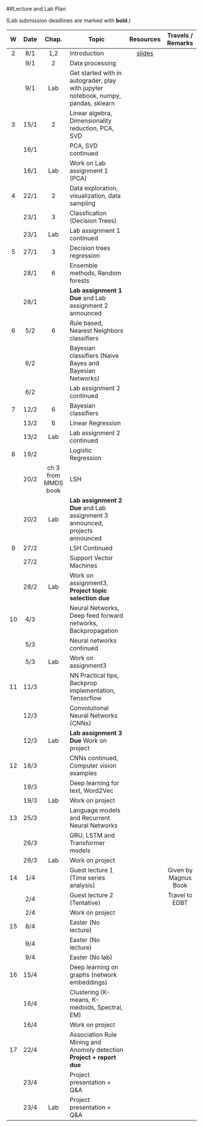 ##Lecture and Lab Plan

(Lab submission deadlines are marked with **bold**.)

| W    |  Date     | Chap.     | Topic                                            | Resources | Travels / Remarks     |
|:----:|:---------:|:-----:    |--------------------------------------------------|:-------:|:------------:|
|  2   |  8/1      |   1,2     |  Introduction          |   [slides](https://stavanger.instructure.com/courses/6604/files?preview=645205)      |              |
|      |  9/1      |   2        | Data processing       |       |              |
|      |  9/1      |   Lab       | Get started with in autograder, play with jupyter notebook, numpy, pandas, sklearn       |       |              |
|  3   |  15/1     |   2       | Linear algebra, Dimensionality reduction, PCA, SVD |      |             |
|      |  16/1     |          |  PCA, SVD continued  |         |            |
|      |  16/1     |    Lab      |  Work on Lab assignment 1 (PCA)  |         |            |
|  4   |  22/1     |   2        |  Data exploration, visualization, data sampling                      |       |              |
|      |  23/1     |    3       |     Classfication (Decision Trees)                                   |       |              |
|      |  23/1     |    Lab       |   Lab assignment 1 continued |         |              |
|  5   |  27/1     |    3       |   Decision trees regression                     |       |              |
|      |  28/1     |    6       |  Ensemble methods, Random forests                                  |       |              |
|      |  28/1     |           |  **Lab assignment 1 Due** and Lab assignment 2 announced  |         |              |
|  6   |  5/2    |    6       |   Rule based, Nearest Neighbors classifiers                        |       |              |
|      |  6/2      |           |    Bayesian classifiers  (Naive Bayes and Bayesian Networks)                                  |       |              |
|      |  6/2      |           |  Lab assignment 2 continued |         |              |
|  7   |  12/2      |  6         |   Bayesian classifiers                     |     |              |
|      |  13/2     |   6        |    Linear Regression                                   |       |              |
|      |  13/2     |   Lab       |  Lab assignment 2 continued  |         |              |
|  8   |  19/2     |           |   Logistic Regression                      |       |              |
|     |  20/2     |   ch 3 from MMDS book         |    LSH                                  |       |              |
|      |  20/2     |  Lab  | **Lab assignment 2 Due**  and Lab assignment 3 announced, projects announced     |     |              |
|  9   |  27/2     |           |  LSH Continued                                    |       |              |
|      |  27/2     |           |  Support Vector Machines   |        |              |
|      |  28/2     |   Lab       | Work on assignment3, **Project topic selection due**                         |      |              |
|  10  |  4/3      |           |   Neural Networks, Deep feed forward networks, Backpropagation                                     |       |              |
|      |  5/3      |           |   Neural networks continued  |        |              |
|      |  5/3      |    Lab       |   Work on assignment3                    |      |              |
|  11  |  11/3     |           |     NN Practical tips, Backprop implementation, Tensorflow                                   |       |              |
|      |  12/3     |           |  Convolutional Neural Networks (CNNs)   |         |              |
|      |  12/3     |    Lab       |   **Lab assignment 3 Due**  Work on project                     |       |              |
|  12  |  18/3     |           |    CNNs continued, Computer vision examples                                  |       |              |
|      |  19/3     |         | Deep learning for text, Word2Vec  |        |              |
|      |  19/3     |    Lab       |       Work on project                  |      |              |
|  13  |  25/3     |           |   Language models and Recurrent Neural Networks                                   |       |              |
|      |  26/3     |           | GRU, LSTM and Transformer models |     |              |
|      |  26/3     |     Lab      |  Work on project                      |    |              |
|  14  |  1/4      |           |     Guest lecture 1  (Time series analysis)                             |       | Given by  Magnus Book              |
|      |  2/4      |           |   Guest lecture 2 (Tentative) ||     Travel to EDBT         |
|      |  2/4      |           |   Work on project                    |       |              |
|  15  |  8/4      |           |   Easter (No lecture)                                    |       |              |
|      |  9/4     |           |    Easter (No lecture) |        |              |
|      |  9/4     |           |     Easter (No lab)                     |     |              |
|  16  |  15/4     |           |   Deep learning on graphs (network embeddings)                                 |       |              |
|      |  16/4     |           |  Clustering (K-means, K-medoids, Spectral, EM) |         |              |
|      |  16/4     |           |    Work on project                     |       |              |
|  17  |  22/4     |           |   Association Rule Mining and Anomoly detection **Project + report due**                                   |       |              |
|      |  23/4     |           |  Project presentation + Q&A   |         |              |
|      |  23/4     |   Lab        |    Project presentation + Q&A                     |       |              |
